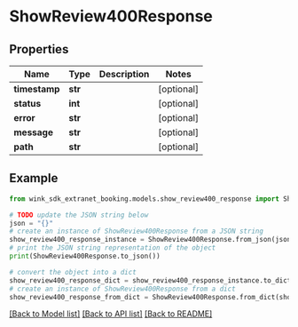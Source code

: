 # ShowReview400Response


## Properties

Name | Type | Description | Notes
------------ | ------------- | ------------- | -------------
**timestamp** | **str** |  | [optional] 
**status** | **int** |  | [optional] 
**error** | **str** |  | [optional] 
**message** | **str** |  | [optional] 
**path** | **str** |  | [optional] 

## Example

```python
from wink_sdk_extranet_booking.models.show_review400_response import ShowReview400Response

# TODO update the JSON string below
json = "{}"
# create an instance of ShowReview400Response from a JSON string
show_review400_response_instance = ShowReview400Response.from_json(json)
# print the JSON string representation of the object
print(ShowReview400Response.to_json())

# convert the object into a dict
show_review400_response_dict = show_review400_response_instance.to_dict()
# create an instance of ShowReview400Response from a dict
show_review400_response_from_dict = ShowReview400Response.from_dict(show_review400_response_dict)
```
[[Back to Model list]](../README.md#documentation-for-models) [[Back to API list]](../README.md#documentation-for-api-endpoints) [[Back to README]](../README.md)


